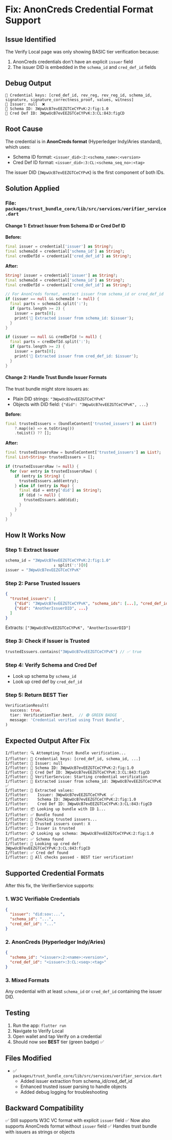 # Fix: AnonCreds Credential Format Support

## Issue Identified
The Verify Local page was only showing BASIC tier verification because:
1. AnonCreds credentials don't have an explicit `issuer` field
2. The issuer DID is embedded in the `schema_id` and `cred_def_id` fields

## Debug Output
```
📄 Credential keys: [cred_def_id, rev_reg, rev_reg_id, schema_id, signature, signature_correctness_proof, values, witness]
📝 Issuer: null  ❌
📝 Schema ID: 3WpwUcB7evEEZGTCeCYPvK:2:fig:1.0
📝 Cred Def ID: 3WpwUcB7evEEZGTCeCYPvK:3:CL:843:figCD
```

## Root Cause
The credential is in **AnonCreds format** (Hyperledger Indy/Aries standard), which uses:
- Schema ID format: `<issuer_did>:2:<schema_name>:<version>`
- Cred Def ID format: `<issuer_did>:3:CL:<schema_seq_no>:<tag>`

The issuer DID (`3WpwUcB7evEEZGTCeCYPvK`) is the first component of both IDs.

## Solution Applied

### File: `packages/trust_bundle_core/lib/src/services/verifier_service.dart`

#### Change 1: Extract Issuer from Schema ID or Cred Def ID

**Before:**
```dart
final issuer = credential['issuer'] as String?;
final schemaId = credential['schema_id'] as String?;
final credDefId = credential['cred_def_id'] as String?;
```

**After:**
```dart
String? issuer = credential['issuer'] as String?;
final schemaId = credential['schema_id'] as String?;
final credDefId = credential['cred_def_id'] as String?;

// For AnonCreds format, extract issuer from schema_id or cred_def_id
if (issuer == null && schemaId != null) {
  final parts = schemaId.split(':');
  if (parts.length >= 2) {
    issuer = parts[0];
    print('📝 Extracted issuer from schema_id: $issuer');
  }
}

if (issuer == null && credDefId != null) {
  final parts = credDefId.split(':');
  if (parts.length >= 2) {
    issuer = parts[0];
    print('📝 Extracted issuer from cred_def_id: $issuer');
  }
}
```

#### Change 2: Handle Trust Bundle Issuer Formats

The trust bundle might store issuers as:
- Plain DID strings: `"3WpwUcB7evEEZGTCeCYPvK"`
- Objects with DID field: `{"did": "3WpwUcB7evEEZGTCeCYPvK", ...}`

**Before:**
```dart
final trustedIssuers = (bundleContent['trusted_issuers'] as List?)
    ?.map((e) => e.toString())
    .toList() ?? [];
```

**After:**
```dart
final trustedIssuersRaw = bundleContent['trusted_issuers'] as List?;
final List<String> trustedIssuers = [];

if (trustedIssuersRaw != null) {
  for (var entry in trustedIssuersRaw) {
    if (entry is String) {
      trustedIssuers.add(entry);
    } else if (entry is Map) {
      final did = entry['did'] as String?;
      if (did != null) {
        trustedIssuers.add(did);
      }
    }
  }
}
```

## How It Works Now

### Step 1: Extract Issuer
```dart
schema_id = "3WpwUcB7evEEZGTCeCYPvK:2:fig:1.0"
                     ↓ split(':')[0]
issuer = "3WpwUcB7evEEZGTCeCYPvK"
```

### Step 2: Parse Trusted Issuers
```json
{
  "trusted_issuers": [
    {"did": "3WpwUcB7evEEZGTCeCYPvK", "schema_ids": [...], "cred_def_ids": [...]},
    {"did": "AnotherIssuerDID", ...}
  ]
}
```
Extracts: `["3WpwUcB7evEEZGTCeCYPvK", "AnotherIssuerDID"]`

### Step 3: Check if Issuer is Trusted
```dart
trustedIssuers.contains("3WpwUcB7evEEZGTCeCYPvK") // ✅ true
```

### Step 4: Verify Schema and Cred Def
- Look up schema by `schema_id`
- Look up cred def by `cred_def_id`

### Step 5: Return BEST Tier
```dart
VerificationResult(
  success: true,
  tier: VerificationTier.best,  // 🟢 GREEN BADGE
  message: 'Credential verified using Trust Bundle',
)
```

## Expected Output After Fix

```
I/flutter: 🔍 Attempting Trust Bundle verification...
I/flutter: 📄 Credential keys: [cred_def_id, schema_id, ...]
I/flutter: 📝 Issuer: null
I/flutter: 📝 Schema ID: 3WpwUcB7evEEZGTCeCYPvK:2:fig:1.0
I/flutter: 📝 Cred Def ID: 3WpwUcB7evEEZGTCeCYPvK:3:CL:843:figCD
I/flutter: 🔎 VerifierService: Starting credential verification
I/flutter: 📝 Extracted issuer from schema_id: 3WpwUcB7evEEZGTCeCYPvK  ✅
I/flutter: 🔑 Extracted values:
I/flutter:    Issuer: 3WpwUcB7evEEZGTCeCYPvK  ✅
I/flutter:    Schema ID: 3WpwUcB7evEEZGTCeCYPvK:2:fig:1.0
I/flutter:    Cred Def ID: 3WpwUcB7evEEZGTCeCYPvK:3:CL:843:figCD
I/flutter: 📦 Looking up bundle with ID 1...
I/flutter: ✅ Bundle found
I/flutter: 👥 Checking trusted issuers...
I/flutter: 📝 Trusted issuers count: X
I/flutter: ✅ Issuer is trusted
I/flutter: 📋 Looking up schema: 3WpwUcB7evEEZGTCeCYPvK:2:fig:1.0
I/flutter: ✅ Schema found
I/flutter: 🔑 Looking up cred def: 3WpwUcB7evEEZGTCeCYPvK:3:CL:843:figCD
I/flutter: ✅ Cred def found
I/flutter: 🎉 All checks passed - BEST tier verification!
```

## Supported Credential Formats

After this fix, the VerifierService supports:

### 1. W3C Verifiable Credentials
```json
{
  "issuer": "did:sov:...",
  "schema_id": "...",
  "cred_def_id": "..."
}
```

### 2. AnonCreds (Hyperledger Indy/Aries)
```json
{
  "schema_id": "<issuer>:2:<name>:<version>",
  "cred_def_id": "<issuer>:3:CL:<seq>:<tag>"
}
```

### 3. Mixed Formats
Any credential with at least `schema_id` or `cred_def_id` containing the issuer DID.

## Testing

1. Run the app: `flutter run`
2. Navigate to Verify Local
3. Open wallet and tap Verify on a credential
4. Should now see **BEST** tier (green badge) ✅

## Files Modified

- ✅ `packages/trust_bundle_core/lib/src/services/verifier_service.dart`
  - Added issuer extraction from schema_id/cred_def_id
  - Enhanced trusted issuer parsing to handle objects
  - Added debug logging for troubleshooting

## Backward Compatibility

✅ Still supports W3C VC format with explicit `issuer` field
✅ Now also supports AnonCreds format without `issuer` field
✅ Handles trust bundle with issuers as strings or objects
